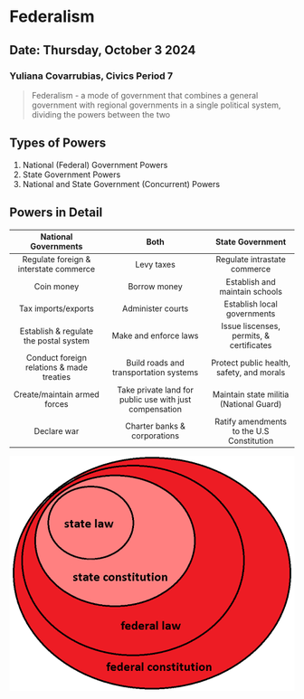# Federalism
## Date: Thursday, October 3 2024
### Yuliana Covarrubias, Civics Period 7

> Federalism - a mode of government that combines a general government with regional governments in a single political system, dividing the powers between the two

## Types of Powers
1. National (Federal) Government Powers
1. State Government Powers
1. National and State Government (Concurrent) Powers

## Powers in Detail

| National Governments | Both | State Government |
| :---: | :---: | :---: |
| Regulate foreign & interstate commerce | Levy taxes | Regulate intrastate commerce |
| Coin money | Borrow money | Establish and maintain schools | 
| Tax imports/exports | Administer courts | Establish local governments |
| Establish & regulate the postal system| Make and enforce laws | Issue liscenses, permits, & certificates |
| Conduct foreign relations & made treaties| Build roads and transportation systems | Protect public health, safety, and morals |
| Create/maintain armed forces| Take private land for public use with just compensation| Maintain state militia (National Guard) |
| Declare war| Charter banks & corporations| Ratify amendments to the U.S Constitution |

![Federalism](Images/Federalism.png "Federalism")